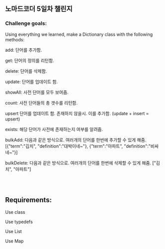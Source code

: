 ## 노마드코더 5일차 챌린지

### Challenge goals:
Using everything we learned, make a Dictionary class with the following methods:

add: 단어를 추가함.

get: 단어의 정의를 리턴함.

delete: 단어를 삭제함.

update: 단어를 업데이트 함.

showAll: 사전 단어를 모두 보여줌.

count: 사전 단어들의 총 갯수를 리턴함.

upsert 단어를 업데이트 함. 존재하지 않을시. 이를 추가함. (update + insert = upsert)

exists: 해당 단어가 사전에 존재하는지 여부를 알려줌.

bulkAdd: 다음과 같은 방식으로. 여러개의 단어를 한번에 추가할 수 있게 해줌. [{"term":"김치", "definition":"대박이네~"}, {"term":"아파트", "definition":"비싸네~"}]

bulkDelete: 다음과 같은 방식으로. 여러개의 단어를 한번에 삭제할 수 있게 해줌. ["김치", "아파트"]

<br><br>
## Requirements:
Use class

Use typedefs

Use List

Use Map 
<br><br><br>
